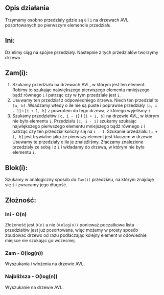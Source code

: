 ## Opis działania

Trzymamy osobno przedziały gdzie są `0` i `1` na drzewach AVL posortowanych po pierwszym elemencie przedziału.

## Ini:

Dzielimy ciąg na spójne przedziały. Nastepnie z tych przedziałów tworzymy drzewo.

## Zam(i):

1. Szukamy przedziału na drzewach AVL, w którym jest ten element. Robimy to szukając największego pierwszego elementu mniejszego bądź równego `i` i patrząc czy w tym przedziale jest `i`.
1. Usuwamy ten przedział z odpowiedniego drzewa. Niech ten przedział to `[a, b]`. Wsadzamy wtedy o ile nie są puste i poprawne przedziały `[a, i - 1]` i `[i + 1, b]` z powrotem do tego drzewa, z którego wyjeliśmy `i`.
1. Szukamy przedziałów `[c, i - 1]` i `[i + 1, b]` na drzewie AVL, w którym nie było elementu `i`. Przedziału `[c, i - 1]` szukamy szukając największego pierwszego elementu mniejszego bądź równego `i` i patrząc czy ten przedział kończy się na `i - 1`. Szukanie przedziału `[i + 1, b]` jest trywialne jako że pierwszy element jest kluczem w drzewie. Usuwamy te przedziały o ile je znaleźliśmy. Złaczamy znalezione przedziały ze sobą i z `i` i wkładamy do drzewa, w którym nie było elementu `i`.

## Blok(i):

Szukamy w analogiczny sposób do `Zam(i)` przedziału, na którym znajduję się `i` i zwracamy jego długość.

## Złożność:

### Ini - O(n)

Złożoność jest `O(n)` a nie `O(nlog(n))` ponieważ poczatkowa lista przedziałów jest już posortowana, więc możemy w prosty sposób zbudować drzewo od razu podłaczając kolejny element w odowiednie miejsce nie szukając go wczesniej.

### Zam - O(log(n))

Wyszukania i włożenia na drzewie AVL.

### Najbliższa - O(log(n))

Wyszukanie na drzewie AVL.
